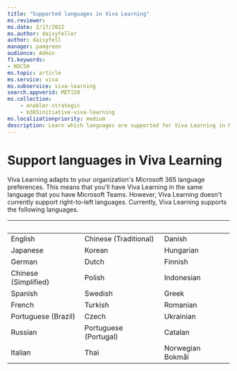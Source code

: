```yaml
---
title: "Supported languages in Viva Learning"
ms.reviewer:
ms.date: 2/17/2022
ms.author: daisyfeller
author: daisyfell
manager: pamgreen
audience: Admin
f1.keywords:
- NOCSH
ms.topic: article
ms.service: viva
ms.subservice: viva-learning
search.appverid: MET150
ms.collection: 
    - enabler-strategic
    - m365initiative-viva-learning
ms.localizationpriority: medium
description: Learn which languages are supported for Viva Learning in Microsoft Teams.
---
```

# Support languages in Viva Learning
  
Viva Learning adapts to your organization's Microsoft 365 language preferences. This means that you'll have Viva Learning in the same language that you have Microsoft Teams. However, Viva Learning doesn't currently support right-to-left languages. Currently, Viva Learning supports the following languages.

|&nbsp; | &nbsp; | &nbsp; |
|---|---|---|
English|Chinese (Traditional)|Danish|
Japanese|Korean|Hungarian|
German|Dutch|Finnish|
Chinese (Simplified)|Polish|Indonesian|
Spanish|Swedish|Greek|
French|Turkish|Romanian|
Portuguese (Brazil)|Czech|Ukrainian|
Russian|Portuguese (Portugal)|Catalan|
Italian|Thai|Norwegian Bokmål|
